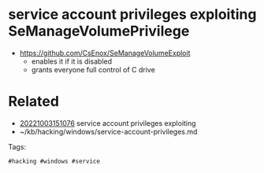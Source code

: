 # service account privileges exploiting SeManageVolumePrivilege
- https://github.com/CsEnox/SeManageVolumeExploit
  - enables it if it is disabled
  - grants everyone full control of C drive

# Related

- [20221003151076](/zet/20221003151076/README.md) service account privileges exploiting
- ~/kb/hacking/windows/service-account-privileges.md

Tags:

    #hacking #windows #service 

